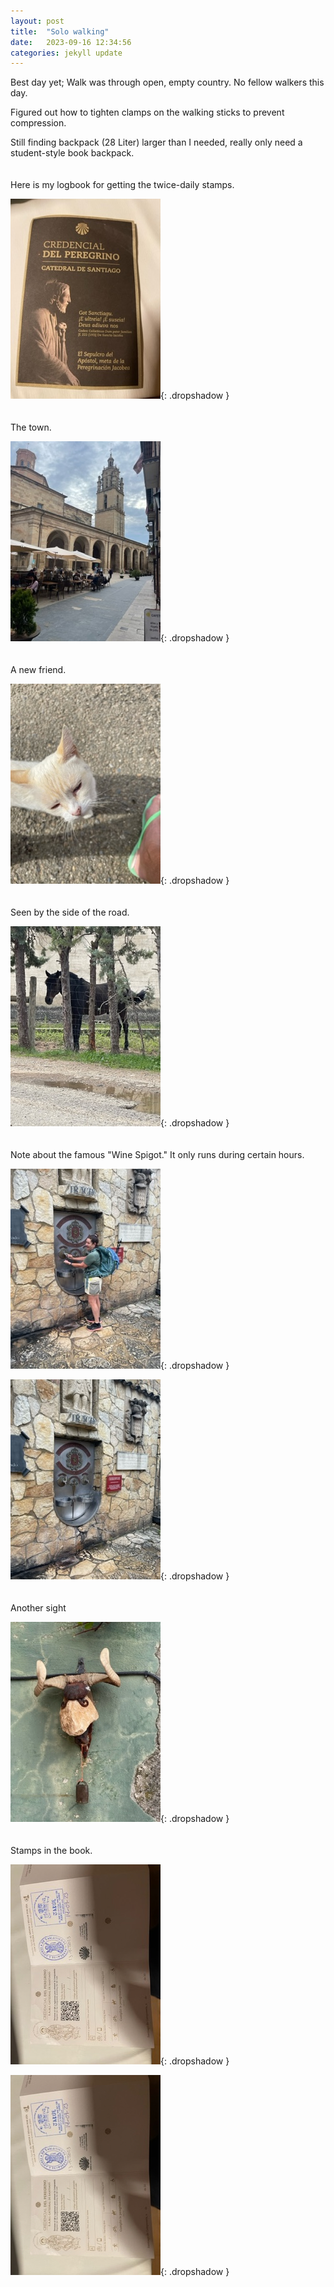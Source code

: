 ```yaml
---
layout: post
title:  "Solo walking"
date:   2023-09-16 12:34:56
categories: jekyll update
---
```

Best day yet;  Walk was through open, empty country.  No fellow walkers this day.  

Figured out how to tighten clamps on the walking sticks to prevent compression.

Still finding backpack (28 Liter) larger than I needed,
really only need a student-style book backpack.
<br><br><br>
Here is my logbook for getting the twice-daily stamps.

![Tunnel](/images/spain/2023-09-16/image1.jpeg){: .dropshadow }
<br><br><br>
The town.

![Town tower](/images/spain/2023-09-16/image2.jpeg){: .dropshadow }
<br><br><br>
A new friend.

![White cat](/images/spain/2023-09-16/image3.jpeg){: .dropshadow }
<br><br><br>
Seen by the side of the road.

![Horse](/images/spain/2023-09-16/image4.jpeg){: .dropshadow }
<br><br><br>
Note about the famous "Wine Spigot."  It only runs during certain hours.

![Wine spigot](/images/spain/2023-09-16/image5.jpeg){: .dropshadow }

![Wine spigot](/images/spain/2023-09-16/image6.jpeg){: .dropshadow }
<br><br><br>
Another sight

![Bull motif](/images/spain/2023-09-16/image7.jpeg){: .dropshadow }
<br><br><br>
Stamps in the book.

![Stamps](/images/spain/2023-09-16/image8.jpeg){: .dropshadow }

![Stamps](/images/spain/2023-09-16/image9.jpeg){: .dropshadow }